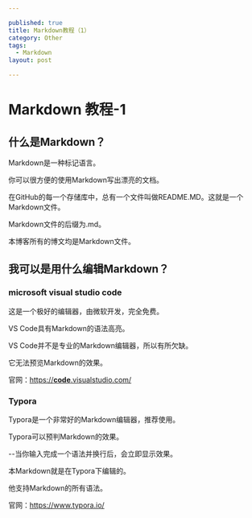 ```yaml
---

published: true
title: Markdown教程（1）
category: Other
tags: 
  - Markdown
layout: post

---
```


# Markdown 教程-1

## 什么是Markdown？

Markdown是一种标记语言。

你可以很方便的使用Markdown写出漂亮的文档。

在GitHub的每一个存储库中，总有一个文件叫做README.MD。这就是一个Markdown文件。

Markdown文件的后缀为.md。

本博客所有的博文均是Markdown文件。

##  我可以是用什么编辑Markdown？

###  microsoft visual studio code

这是一个极好的编辑器，由微软开发，完全免费。

VS Code具有Markdown的语法高亮。

VS Code并不是专业的Markdown编辑器，所以有所欠缺。

它无法预览Markdown的效果。

官网：[https://**code**.visualstudio.com/](http://www.baidu.com/link?url=E3T3XvyFn46tb036ziSc7A0oAYaTgTHCsVbZRteXG8MvPGPFHegR_TVD2B-PREVK)

### Typora

Typora是一个非常好的Markdown编辑器，推荐使用。

Typora可以预判Markdown的效果。

--当你输入完成一个语法并换行后，会立即显示效果。

本Markdown就是在Typora下编辑的。

他支持Markdown的所有语法。

官网：https://www.typora.io/

